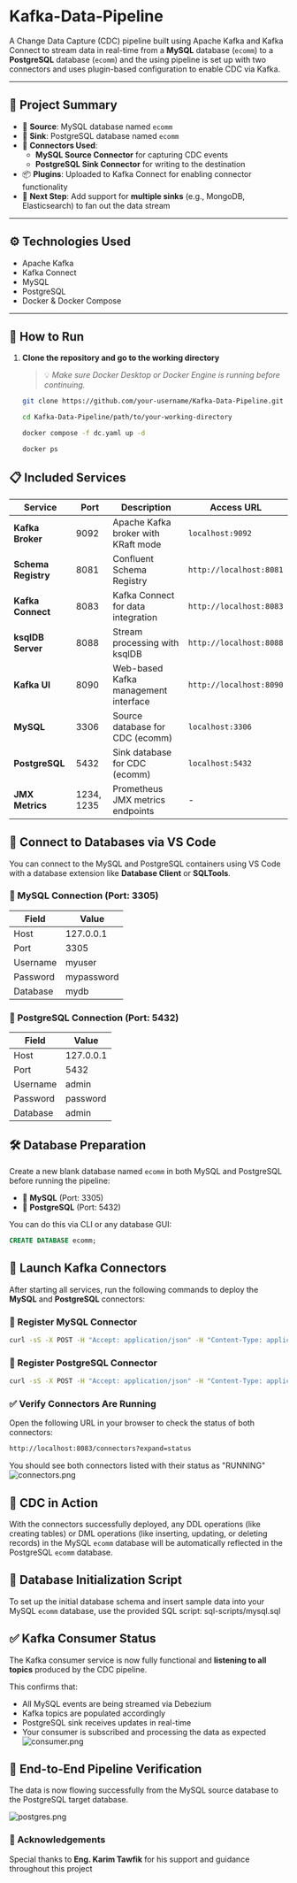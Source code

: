 # Kafka-Data-Pipeline

A Change Data Capture (CDC) pipeline built using Apache Kafka and Kafka Connect to stream data in real-time from a **MySQL** database (`ecomm`) to a **PostgreSQL** database (`ecomm`) and the using  pipeline is set up with two connectors and uses plugin-based configuration to enable CDC via Kafka.

---

## 📌 Project Summary

- 🔄 **Source**: MySQL database named `ecomm`
- 🎯 **Sink**: PostgreSQL database named `ecomm`
- 🔌 **Connectors Used**:
  - **MySQL Source Connector** for capturing CDC events
  - **PostgreSQL Sink Connector** for writing to the destination
- 📦 **Plugins**: Uploaded to Kafka Connect for enabling connector functionality
- 📍 **Next Step**: Add support for **multiple sinks** (e.g., MongoDB, Elasticsearch) to fan out the data stream

---

## ⚙️ Technologies Used

- Apache Kafka
- Kafka Connect
- MySQL
- PostgreSQL
- Docker & Docker Compose

---

## 🚀 How to Run

1. **Clone the repository and go to the working directory**  

   > 💡 *Make sure Docker Desktop or Docker Engine is running before continuing.*
   ```bash
   git clone https://github.com/your-username/Kafka-Data-Pipeline.git

   cd Kafka-Data-Pipeline/path/to/your-working-directory

   docker compose -f dc.yaml up -d

   docker ps
   ```
   
## 📋 Included Services

| Service | Port | Description | Access URL |
|---------|------|-------------|------------|
| **Kafka Broker**    | 9092        | Apache Kafka broker with KRaft mode              | `localhost:9092`            |
| **Schema Registry** | 8081        | Confluent Schema Registry                        | `http://localhost:8081`     |
| **Kafka Connect**   | 8083        | Kafka Connect for data integration               | `http://localhost:8083`     |
| **ksqlDB Server**   | 8088        | Stream processing with ksqlDB                    | `http://localhost:8088`     |
| **Kafka UI**        | 8090        | Web-based Kafka management interface             | `http://localhost:8090`     |
| **MySQL**           | 3306        | Source database for CDC (ecomm)                  | `localhost:3306`            |
| **PostgreSQL**      | 5432        | Sink database for CDC (ecomm)                    | `localhost:5432`            |
| **JMX Metrics**     | 1234, 1235  | Prometheus JMX metrics endpoints                 | -                           |
  
## 🔗 Connect to Databases via VS Code

You can connect to the MySQL and PostgreSQL containers using VS Code with a database extension like **Database Client** or **SQLTools**.

### 🐬 MySQL Connection (Port: 3305)

| Field     | Value     |
|-----------|-----------|
| Host      | 127.0.0.1 |
| Port      | 3305      |
| Username  | myuser    |
| Password  | mypassword|
| Database  | mydb      |

### 🐘 PostgreSQL Connection (Port: 5432)

| Field     | Value     |
|-----------|-----------|
| Host      | 127.0.0.1 |
| Port      | 5432      |
| Username  | admin     |
| Password  | password  |
| Database  | admin     |

## 🛠 Database Preparation

Create a new blank database named `ecomm` in both MySQL and PostgreSQL before running the pipeline:

- 🐬 **MySQL** (Port: 3305)
- 🐘 **PostgreSQL** (Port: 5432)

You can do this via CLI or any database GUI:

```sql
CREATE DATABASE ecomm;
```

## 🔌 Launch Kafka Connectors

After starting all services, run the following commands to deploy the **MySQL** and **PostgreSQL** connectors:

### 🐬 Register MySQL Connector

```bash
curl -sS -X POST -H "Accept: application/json" -H "Content-Type: application/json" -d @connectors/mysql/mysql-connect.json http://localhost:8083/connectors

```

### 🐘 Register PostgreSQL Connector
```bash
curl -sS -X POST -H "Accept: application/json" -H "Content-Type: application/json" http://localhost:8083/connectors -d @connectors/pg/pg-connect.json
```

### ✅ Verify Connectors Are Running
Open the following URL in your browser to check the status of both connectors:
```bash
http://localhost:8083/connectors?expand=status
```
You should see both connectors listed with their status as "RUNNING"
![connectors.png](Images/image1.png)

## 🔄 CDC in Action

With the connectors successfully deployed, any DDL operations (like creating tables) or DML operations (like inserting, updating, or deleting records) in the MySQL `ecomm` database will be automatically reflected in the PostgreSQL `ecomm` database.

## 📄 Database Initialization Script

To set up the initial database schema and insert sample data into your MySQL `ecomm` database, use the provided SQL script: sql-scripts/mysql.sql


## ✅ Kafka Consumer Status

The Kafka consumer service is now fully functional and **listening to all topics** produced by the CDC pipeline.

This confirms that:

- All MySQL events are being streamed via Debezium
- Kafka topics are populated accordingly
- PostgreSQL sink receives updates in real-time
- Your consumer is subscribed and processing the data as expected
![consumer.png](Images/image2.png)

## 🎯 End-to-End Pipeline Verification

The data is now flowing successfully from the MySQL source database to the PostgreSQL target database.

![postgres.png](Images/image3.png)

### 🙏 Acknowledgements

Special thanks to **Eng. Karim Tawfik** for his support and guidance throughout this project 